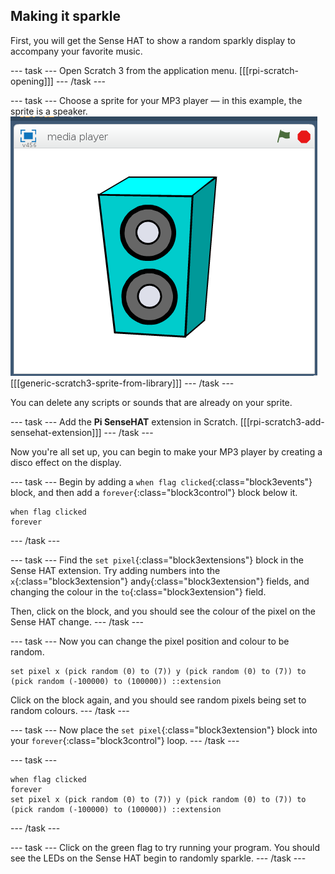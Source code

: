 ## Making it sparkle

First, you will get the Sense HAT to show a random sparkly display to accompany your favorite music.

--- task ---
Open Scratch 3 from the application menu.
[[[rpi-scratch-opening]]]
--- /task ---

--- task ---
Choose a sprite for your MP3 player — in this example, the sprite is a speaker.
![speaker](images/speaker.png)
[[[generic-scratch3-sprite-from-library]]]
--- /task ---

You can delete any scripts or sounds that are already on your sprite.

--- task ---
Add the **Pi SenseHAT** extension in Scratch.
[[[rpi-scratch3-add-sensehat-extension]]]
--- /task ---

Now you're all set up, you can begin to make your MP3 player by creating a disco effect on the display.

--- task ---
Begin by adding a `when flag clicked`{:class="block3events"} block, and then add a `forever`{:class="block3control"} block below it.
```blocks3
when flag clicked
forever
```
--- /task ---

--- task ---
Find the `set pixel`{:class="block3extensions"} block in the Sense HAT extension.
Try adding numbers into the `x`{:class="block3extension"} and`y`{:class="block3extension"} fields, and changing the colour in the `to`{:class="block3extension"} field.

Then, click on the block, and you should see the colour of the pixel on the Sense HAT change.
--- /task ---

--- task ---
Now you can change the pixel position and colour to be random.

```blocks3
set pixel x (pick random (0) to (7)) y (pick random (0) to (7)) to (pick random (-100000) to (100000)) ::extension
```

Click on the block again, and you should see random pixels being set to random colours.
--- /task ---

--- task ---
Now place the `set pixel`{:class="block3extension"} block into your `forever`{:class="block3control"} loop.
--- /task ---

--- task ---
```blocks3
when flag clicked
forever
set pixel x (pick random (0) to (7)) y (pick random (0) to (7)) to (pick random (-100000) to (100000)) ::extension
```
--- /task ---

--- task ---
Click on the green flag to try running your program. You should see the LEDs on the Sense HAT begin to randomly sparkle.
--- /task ---

